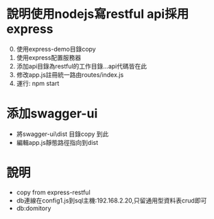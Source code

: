 # 說明使用nodejs寫restful api採用express
0. 使用express-demo目錄copy
1. 使用express配置服務器
2. 添加api目錄為restful的工作目錄...api代碼皆在此
3. 修改app.js註冊統一路由routes/index.js
4. 運行: npm start

# 添加swagger-ui
* 將swagger-ui\dist 目錄copy 到此
* 編輯app.js靜態路徑指向到dist

# 說明
- copy from express-restful
- db連線在config1.js到sql主機:192.168.2.20,只留通用型資料表crud即可
- db:domitory